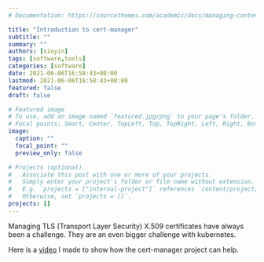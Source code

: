 ```yaml
---
# Documentation: https://sourcethemes.com/academic/docs/managing-content/

title: "Introduction to cert-manager"
subtitle: ""
summary: ""
authors: [siuyin]
tags: [software,tools]
categories: [software]
date: 2021-06-06T16:58:43+08:00
lastmod: 2021-06-06T16:58:43+08:00
featured: false
draft: false

# Featured image
# To use, add an image named `featured.jpg/png` to your page's folder.
# Focal points: Smart, Center, TopLeft, Top, TopRight, Left, Right, BottomLeft, Bottom, BottomRight.
image:
  caption: ""
  focal_point: ""
  preview_only: false

# Projects (optional).
#   Associate this post with one or more of your projects.
#   Simply enter your project's folder or file name without extension.
#   E.g. `projects = ["internal-project"]` references `content/project/deep-learning/index.md`.
#   Otherwise, set `projects = []`.
projects: []
---
```

Managing TLS (Transport Layer Security) X.509 certificates have always been a challenge.
They are an even bigger challenge with kubernetes.

Here is a [video](https://youtu.be/wxvgXB8K9OU) I made to show how the cert-manager project can help.
